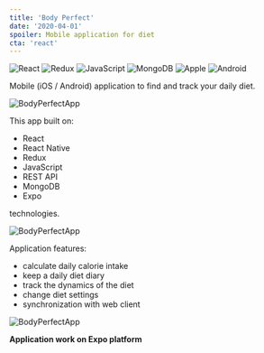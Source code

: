 ```yaml
---
title: 'Body Perfect'
date: '2020-04-01'
spoiler: Mobile application for diet
cta: 'react'
---
```


![React](./react-original-wordmark.svg)
![Redux](./redux.svg)
![JavaScript](./javascript-original.svg)
![MongoDB](./mongodb-plain-wordmark.svg)
![Apple](./apple-original.svg)
![Android](./android-plain.svg)
![]()

Mobile (iOS / Android) application to find and track your daily diet.

![BodyPerfectApp](./bp1.png)

This app built on: 

* React
* React Native
* Redux
* JavaScript
* REST API
* MongoDB
* Expo

technologies.

![BodyPerfectApp](./bp2.png)


Application features:
- calculate daily calorie intake
- keep a daily diet diary
- track the dynamics of the diet
- change diet settings
- synchronization with web client

![BodyPerfectApp](./bp3.png)

**Application work on Expo platform**
